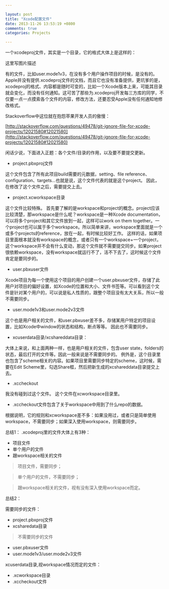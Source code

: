 ```yaml
---

layout: post
title: "Xcode配置文件"
date: 2013-11-26 13:53:19 +0800
comments: true
categories: Projects 

--- 
```

一个xcodeproj文件，其实是一个目录，它的格式大体上是这样的： 


这里写图片描述


有的文件，比如user.mode1v3，在没有多个用户操作项目的时候，是没有的。Apple并没有提供.xcodeproj文件的文档，而且它也没有准备提供，更坑爹的是，xcodeproj的格式、内容都是随时可变的，比如一个Xcode版本上来，可能其目录就会变化，而没有任何通知。这可苦了那些为.xcodeproj开发每三方库的同学，不仅要一点一点摸索各个文件的内容，修改方法，还要忍受Apple没有任何通知地修改格式。

Stackoverflow中这位就在抱怨苹果开发人员的傲慢：

[http://stackoverflow.com/questions/49478/git-ignore-file-for-xcode-projects/12021580#12021580](http://stackoverflow.com/questions/49478/git-ignore-file-for-xcode-projects/12021580#12021580) 

<!--more-->



闲话少说，下面进入正题：各个文件/目录的作用，以及要不要提交更新。

* project.pbxproj文件 

这个文件包含了所有此项目build需要的元数据，setting、file reference、configuration、targets…也就是说，这个文件代表的就是这个project。 
因此，在修改了这个文件之后，需要提交上去。

* project.xcworkspace目录 

这个文件比较特殊。 
首先要了解的是workspace和project的概念。project应该比较清楚，那workspace是什么呢？workspace是一种Xcode documentation，可以将多个project和其它文件放到一起，这样可以work on them together。一个project也可以属于多个workspace。所以简单来讲，workspace里面就是一个或多个projects的reference，放在一起，有时候比较好工作。 
这样的话，如果项目里面根本就没有workspace的概念，或者只有一个workspace+一个project，这个workspace并不会有什么变动，那这个文件就不需要提交同步。如果project很依赖workspace，没有workspace就运行不了，活不下去了，这时候这个文件肯定是要同步的。

* user.pbxuser文件 

Xcode项目为每一个使用这个项目的用户创建一个user.pbxuser文件，存储了此用户对项目的偏好设置，如Xcode的位置和大小、文件书签等。可以看到这个文件是针对某个用户的，可以说是私人性质的，跟整个项目没有太大关系，所以一般不需要同步。

* user.mode1v3和user.mode2v3文件 

这个也是用户相关的文件，和user.pbxuser差不多，存储某用户特定的项目设置，比如Xcode中window的状态和结构，断点等等。 
因此也不需要同步。

* xcuserdata目录/xcshareddata目录： 

大体上来说，和上面两种一样，也是用户相关的文件，包含user state，folders的状态，最后打开的文件等。因此一般来说是不需要同步的。 
例外是，这个目录里也包含了scheme相关的内容。如果项目里需要同步特定的scheme，这时候，需要在Edit Scheme里，勾选Share框，然后把新生成的xcshareddata目录提交上去。

* .xccheckout 

我没有碰到过这个文件。 
这个文件在xcworkspace目录里。 

* .xccheckout文件包含了关于workspace中用到了什么repo的数据。 

根据说明，它的规则和xcworkspace差不多：如果没用过，或者只是简单使用workspace，不需要同步；如果深入使用workspace，则需要同步。

总结1： 
.xcodeproj里的文件大体上有3种：

* 项目文件
* 单个用户的文件
* 跟workspace相关的文件

> 项目文件，需要同步； 

> 单个用户的文件，不需要同步； 

> 跟workspace相关的文件，视有没有深入使用workspace而定。

总结2：

需要同步的文件：

* project.pbxproj文件
* xcsharedata目录

> 不需要同步的文件

* user.pbxuser文件
* user.mode1v3/user.mode2v3文件


xcuserdata目录,视workspace情况而定的文件：

* .xcworkspace目录
* .xccheckout文件